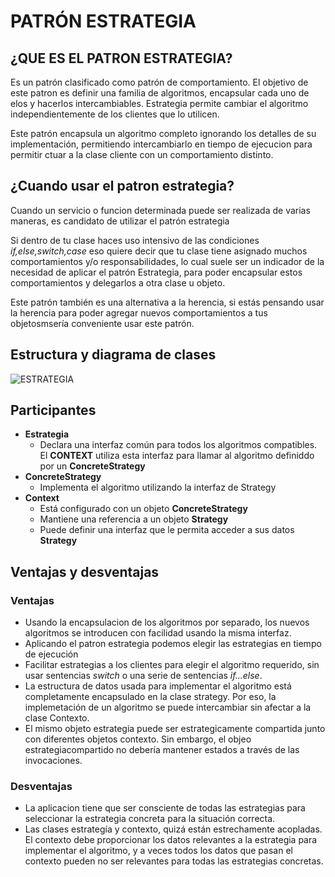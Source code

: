 ﻿# PATRÓN ESTRATEGIA

## ¿QUE ES EL PATRON ESTRATEGIA?
Es un patrón clasificado como patrón de comportamiento. El objetivo de este patron es definir una familia de algoritmos, encapsular cada uno de elos y hacerlos intercambiables. Estrategia permite cambiar el algoritmo independientemente de los clientes que lo utilicen.

Este patrón encapsula un algoritmo completo ignorando los detalles de su implementación, permitiendo intercambiarlo en tiempo de ejecucion para permitir ctuar a la clase cliente con un comportamiento distinto. 
## ¿Cuando usar el patron estrategia?
Cuando un servicio o funcion determinada puede ser realizada de varias maneras, es candidato de utilizar el patrón estrategia

Si dentro de tu clase haces uso intensivo de las condiciones *if,else,switch,case* eso quiere decir que tu clase tiene asignado muchos comportamientos y/o responsabilidades, lo cual suele ser un indicador de la necesidad de aplicar el patrón Estrategia, para poder encapsular estos comportamientos y delegarlos a otra clase u objeto.

Este patrón también es una alternativa a la herencia, si estás pensando usar la herencia para poder agregar nuevos comportamientos a tus objetosmsería conveniente usar este patrón.

## Estructura y diagrama de clases
![ESTRATEGIA](http://codigolinea.com/wp-content/uploads/2015/03/strategy-uml.png)

## Participantes
* **Estrategia**
	* Declara una interfaz común para todos los algoritmos compatibles. El **CONTEXT** utiliza esta interfaz para llamar al algoritmo definiddo por un **ConcreteStrategy**
* **ConcreteStrategy**
	* Implementa el algoritmo utilizando la interfaz de Strategy
* **Context**
	* Está configurado con un objeto **ConcreteStrategy**
	* Mantiene una referencia a un objeto **Strategy**
	* Puede definir una interfaz que le permita acceder a sus datos **Strategy**

## Ventajas y desventajas
### Ventajas
* Usando la encapsulacion de los algoritmos por separado, los nuevos algoritmos se introducen con facilidad usando la misma interfaz.
* Aplicando el patron estrategia podemos elegir las estrategias en tiempo de ejecución
* Facilitar estrategias a los clientes para elegir el algoritmo requerido, sin usar sentencias *switch* o una serie de sentencias *if...else*.
* La estructura de datos usada para implementar el algoritmo está completamente encapsulado en la clase strategy. Por eso, la implemetación de un algoritmo se puede intercambiar sin afectar a la clase Contexto.
* El mismo objeto estrategia puede ser estrategicamente compartida junto con diferentes objetos contexto. Sin embargo, el objeo estrategiacompartido no debería mantener estados a través de las invocaciones.

### Desventajas
* La aplicacion tiene que ser consciente de todas las estrategias para seleccionar la estrategia concreta para la situación correcta.
* Las clases estrategía y contexto, quizá están estrechamente acopladas. El contexto debe proporcionar los datos relevantes a la estrategia para implementar el algoritmo, y a veces todos los datos que pasan el contexto pueden no ser relevantes para todas las estrategias concretas.
